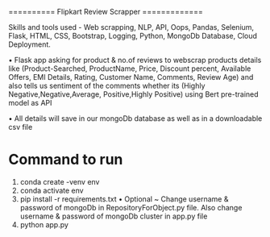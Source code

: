 ========== Flipkart Review Scrapper =============

Skills and tools used - Web scrapping, NLP, API, Oops, Pandas, Selenium, Flask, HTML, CSS, Bootstrap, Logging, Python, MongoDb Database, Cloud Deployment. 			

• Flask app asking for product & no.of reviews to webscrap products details like (Product-Searched, ProductName, Price, Discount percent, Available Offers,
  EMI Details, Rating, Customer Name, Comments, Review Age) and also tells us sentiment of the comments whether its (Highly Negative,Negative,Average,
  Positive,Highly Positive) using Bert pre-trained model as API 
  
• All details will save in our mongoDb database as well as in a downloadable csv file

# Command to run

1) conda create -venv env
2) conda activate env
3) pip install -r requirements.txt
• Optional ~ Change username & password of mongoDb in RepositoryForObject.py file. Also change username & password of mongoDb cluster in app.py file 
4) python app.py

